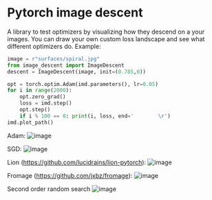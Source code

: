 # Pytorch image descent
A library to test optimizers by visualizing how they descend on a your images. You can draw your own custom loss landscape and see what different optimizers do. Example:
```py
image = r"surfaces/spiral.jpg"
from image_descent import ImageDescent
descent = ImageDescent(image, init=(0.785,0))

opt = torch.optim.Adam(imd.parameters(), lr=0.05)
for i in range(2000):
    opt.zero_grad()
    loss = imd.step()
    opt.step()
    if i % 100 == 0: print(i, loss, end='        \r')
imd.plot_path()
```
Adam:
![image](https://github.com/stunlocked1/image-descent/assets/76593873/4e07bfaf-a275-4e2f-ae9d-cff6fd2449b2)

SGD:
![image](https://github.com/stunlocked1/image-descent/assets/76593873/ef8962ee-ee28-428d-a133-757cc6836f3a)

Lion (https://github.com/lucidrains/lion-pytorch):
![image](https://github.com/stunlocked1/image-descent/assets/76593873/cedc7001-5969-44bd-8ae4-9d06c42fef07)

Fromage (https://github.com/jxbz/fromage):
![image](https://github.com/stunlocked1/image-descent/assets/76593873/080a25ae-c9ff-4791-a606-343ad8ae6463)

Second order random search
![image](https://github.com/stunlocked1/image-descent/assets/76593873/00d1601a-3ace-4c16-bb43-f7ce5f0a20be)
